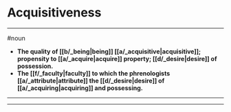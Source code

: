 # Acquisitiveness
---
#noun
- **The quality of [[b/_being|being]] [[a/_acquisitive|acquisitive]]; propensity to [[a/_acquire|acquire]] property; [[d/_desire|desire]] of possession.**
- **The [[f/_faculty|faculty]] to which the phrenologists [[a/_attribute|attribute]] the [[d/_desire|desire]] of [[a/_acquiring|acquiring]] and possessing.**
---
---
